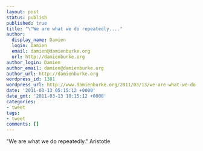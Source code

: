```yaml
---
layout: post
status: publish
published: true
title: "\"We are what we do repeatedly...."
author:
  display_name: Damien
  login: Damien
  email: damien@damienburke.org
  url: http://damienburke.org
author_login: Damien
author_email: damien@damienburke.org
author_url: http://damienburke.org
wordpress_id: 1381
wordpress_url: http://www.damienburke.org/2011/03/13/we-are-what-we-do-repeatedly/
date: '2011-03-13 05:15:12 +0000'
date_gmt: '2011-03-13 10:15:12 +0000'
categories:
- tweet
tags:
- tweet
comments: []
---
```

<p>"We are what we do repeatedly." Aristotle</p>
